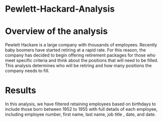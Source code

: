 # Pewlett-Hackard-Analysis
# Overview of the analysis

  Pewlett Hackare is a large company with thousands of employees. Recently baby boomers have started retiring at a rapid rate. For this reason, the company has decided to begin offering retirement packages for those who meet specific criteria and think about the positions that will need to be filled. This analysis determines who will be retiring and how many positions the company needs to fill. 

# Results
In this analysis, we have filtered retaining employees based on birthdays to include those born between 1952 to 1955 with full details of each employee, including employee number, first name, last name, job title , date, and date.
